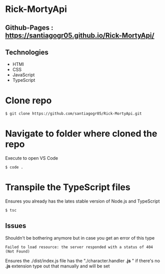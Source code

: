 # Rick-MortyApi

## Github-Pages : https://santiagogr05.github.io/Rick-MortyApi/

  ## Technologies
  - HTMl
  - CSS
  - JavaScript
  - TypeScript
  

# Clone repo
```bash
$ git clone https://github.com/santiagogr05/Rick-MortyApi.git
```
# Navigate to folder where cloned the repo
Execute to open VS Code
```bash
$ code .
```
# Transpile the TypeScript files
Ensures you already has the lates stable version of Node.js and TypeScript
```bash
$ tsc
```
## Issues
Shouldn't be bothering anymore but in case you get an error of this type
```
Failed to load resource: the server responded with a status of 404 (Not Found)
```
Ensures the ./dist/index.js file has the "./character.handler **.js** " if there's no **.js** extension type out that manually and will be set
  
